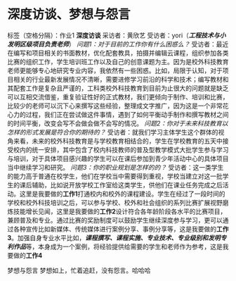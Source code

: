 ﻿# 深度访谈、梦想与怨言 

标签（空格分隔）：作业1
**深度访谈**
采访者：黄欣艺
受访者：yori（***工程技术与小发明区级项目负责老师***）
*问题1：对于目前的工作你有什么困惑么？*
受访者：最近在编写和项目相关的书面教材，优化配套教具，拍摄并编辑云课程，组织参加各类比赛的组织工作，学生培训班工作以及自己的创意课题为主。因为是校外科技教育老师更能够专心地研究专业内容，我依然有一些困惑。比如，局限于认知，对于项目相关的行业最新发展情况不清晰，需要进修学习前沿的科学和技术；编写教材和其配套工作是复杂且严谨的，工科类校外科技教育到目前为止很大的问题就是缺乏可以互相交流借鉴，重复验证性好的正式教材，我们更倾向于制作、培训和比赛，比较少的老师可以沉下心来撰写这些经验，整理成文字推广，因为这是一个非常花心力的过程，我们正在尝试做这件事情，遇到了如何平衡动手制作和撰写教材之间的时间平衡，改变会写不会做会做不会写的情况。
*问题2：你对于未来科技教育以怎样的形式发展是符合你的期待的？*
受访者：就我们学习主体学生这个群体的视角来看，未来的校外科技教育是与学校教育相结合的，学生在学校教育的五天中接受校内的统一安排，其中包含了校内科技教师的普及型教学模式大批学生参与学习与培训，对于具体项目感兴趣的学生可以在课后参加到青少年活动中心的具体项目当中继续学习和研究。
*问题3：你的职业规划是怎样的的？*
受访者：这一类学生的能力高于普通在校学生，他们在学校当中需要得到重视，学校当建立对这一批学生的课后辅助，比如说开放学校工作室给这类学生，供他们在课业任务完成之后活动。这里是我要做的**工作1**打通校内和校外的课程建设。学生在经过了一段时间的学校和校外科技培训之后，可以参与学校、校外和社会组织的系列比赛扩展视野磨炼技能增长见闻，这里是我要做的**工作2**设计符合各年龄阶段各水平的比赛项目，兼顾普及和专业。通过比赛的奖励制度可以鼓励学生继续深度参与学习，更可以通过各种宣传比如新媒体、传统媒体进行案例分享、事例分享等，这是我要做的**工作3**。加强自身专业水平比如，***课程撰写、课程实施、专业技术、专业级别和发明专利作品***等，本身成为一个案例，将经验提供给需要的学生和老师作为参考，这是我要做的**工作4**

梦想与怨言
梦想如上，忙着追赶，没有怨言。哈哈哈




